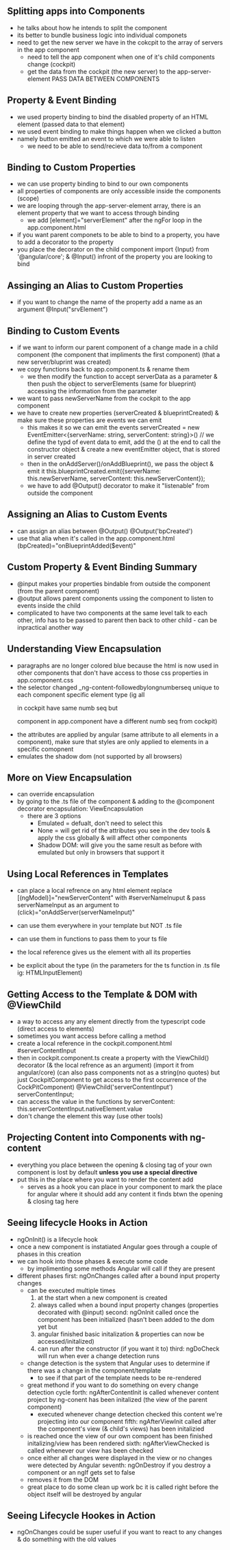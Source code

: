 ## Splitting apps into Components
- he talks about how he intends to split the component
- its better to bundle business logic into individual componets
- need to get the new server we have in the cokcpit to the array of servers in the app component
  - need to tell the app component when one of it's child components change (cockpit)
  - get the data from the cockpit (the new server) to the app-server-element
  PASS DATA BETWEEN COMPONENTS

## Property & Event Binding
- we used property binding to bind the disabled property of an HTML element (passed data to that element)
- we used event binding to make things happen when we clicked a button
 - namely button emitted an event to which we were able to listen
    - we need to be able to send/recieve data to/from a component

## Binding to Custom Properties
- we can use property binding to bind to our own components
- all properties of components are only accessible inside the components (scope)
- we are looping through the app-server-element array, there is an element property that we want to access through binding
  - we add [element]="serverElement" after the ngFor loop in the app.component.html
- if you want parent componets to be able to bind to a property, you have to add a decorator to the property
- you place the decorator on the child component import {Input} from '@angular/core'; & @Input() infront of the property you are looking to bind

## Assinging an Alias to Custom Properties
- if you want to change the name of the property add a name as an argument @Input("srvElement")

## Binding to Custom Events
- if we want to inform our parent component of a change made in a child component (the component that impliments the first component) (that a new server/bluprint was created)
- we copy functions back to app.component.ts & rename them
  - we then modify the function to accept serverData as a parameter & then push the object to serverElements (same for blueprint) accessing the information from the parameter
- we want to pass newServerName from the cockpit to the app component
- we have to create new properties (serverCreated & blueprintCreated) & make sure these properties are events we can emit
  - this makes it so we can emit the events
    serverCreated = new EventEmitter<{serverName: string, serverContent: string}>() // we define the typd of event data to emit, add the () at the end to call the constructor object & create a new eventEmitter object, that is stored in server created
  - then in the onAddServer()/onAddBlueprint(), we pass the object & emit it
    this.blueprintCreated.emit({serverName: this.newServerName, serverContent: this.newServerContent});
  - we have to add @Output() decorator to make it "listenable" from outside the component

## Assigning an Alias to Custom Events
- can assign an alias between @Output() @Output('bpCreated')
- use that alia when it's called in the app.component.html (bpCreated)="onBlueprintAdded($event)"

## Custom Property & Event Binding Summary
- @input makes your properties bindable from outside the component (from the parent component)
- @output allows parent components ussing the component to listen to events inside the child
- complicated to have two components at the same level talk to each other, info has to be passed to parent then back to other child - can be inpractical another way 

## Understanding View Encapsulation
- paragraphs are no longer colored blue because the html is now used in other components that don't have access to those css properties in app.component.css
- the selector changed _ng-content-followedbylongnumberseq unique to each component specific element type (ig all <p> in cockpit have same numb seq but <p> component in app.component have a different numb seq from cockpit)
- the attributes are applied by angular (same attribute to all elements in a component), make sure that styles are only applied to elements in a specific comopnent
- emulates the shadow dom (not supported by all browsers)

## More on View Encapsulation
- can override encapsulation
- by going to the .ts file of the component & adding to the @component decorator
  encapsulation: ViewEncapsulation
   - there are 3 options
        - Emulated = defualt, don't need to select this
        - None = will get rid of the attributes you see in the dev tools & apply the css globally & will affect other components
        - Shadow DOM: will give you the same result as before with emulated but only in browsers that support it

## Using Local References in Templates
- can place a local refrence on any html element 
  replace [(ngModel)]="newServerContent" with #serverNameInuput
  & pass serverNameInput as an argument to (click)="onAddServer(serverNameInput)"

- can use them everywhere in your template but NOT .ts file
- can use them in functions to pass them to your ts file
- the local reference gives us the element with all its properties
- be explicit about the type (in the parameters for the ts function in .ts file ig: HTMLInputElement)

## Getting Access to the Template & DOM with @ViewChild
- a way to access any any element directly from the typescript code (direct access to elements)
- sometimes you want access before calling a method
- create a local reference in the cockpit.component.html #serverContentInput
- then in cockpit.component.ts create a property with the ViewChild() decorator (& the local refrence as an argument) (import it from angular/core) (can also pass components not as a string(no quotes) but just CockpitComponent to get access to the first occurrence of the CockPitComponent)
    @ViewChild('serverContentInput') serverContentInput;
- can access the value in the functions by
    serverContent: this.serverContentInput.nativeElement.value
- don't change the element this way (use other tools)

## Projecting Content into Components with ng-content
- everything you place between the opening & closing tag of your own component is lost by default
**unless you use a special directive**
- put this in the place where you want to render the content add
    <ng-content select="selector"></ng-content>
    - serves as a hook you can place in your component to mark the place for angular where it should add any content it finds btwn the opening & closing tag here

## Seeing lifecycle Hooks in Action
- ngOnInit() is a lifecycle hook
- once a new component is instatiated Angular goes through a couple of phases in this creation
- we can hook into those phases & execute some code
  - by implimenting some methods Angular will call if they are present
- different phases
  first: ngOnChanges called after a bound input property changes
    - can be executed multiple times
        1. at the start when a new component is created
        2. always called when a bound input property changes (properties decorated with @input)
  second: ngOnInit called once the component has been initialized (hasn't been added to the dom yet but 
        1. angular finished basic initalization & properties can now be accessed/initalized)
        2. can run after the constructor (if you want it to)
  third: ngDoCheck will run when ever a change detection runs
    - change detection is the system that Angular uses to determine if there was a change in the component/template
        - to see if that part of the template needs to be re-rendered
    - great methond if you want to do something on every change detection cycle
  forth: ngAfterContentInit is called whenever content project by ng-conent has been initalized (the view of the parent component)
      - executed whenever change detection checked this content we're projecting into our component
  fifth: ngAfterViewInit called after the component's view (& child's views) has been initalizied
    - is reached once the view of our own compoent has been finished initalizing/view has been rendered
  sixth: ngAfterViewChecked is called whenever our view has been checked
    - once either all changes were displayed in the view or no changes were detected by Angular
  seventh: ngOnDestroy if you destroy a component or an ngIf gets set to false
    - removes it from the DOM
    - great place to do some clean up work bc it is called right before the object itself will be destroyed by angular

## Seeing Lifecycle Hookes in Action
- ngOnChanges could be super useful if you want to react to any changes & do something with the old values

